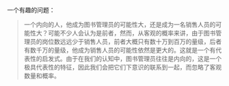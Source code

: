 一个有趣的问题：
> 一个内向的人，他成为图书管理员的可能性大，还是成为一名销售人员的可能性大？可能不少人会认为是前者，然而，从客观的概率来讲，由于图书管理员的岗位数远远少于销售人员，前者大概只有数十万到百万的量级，后者有数千万的量级，他成为销售人员的可能性依然是更大的。这就是一个有代表性的启发式。由于在我们的认知中，图书管理员往往是内向的，这是一个极具代表性的特征，因此我们会把它们下意识的联系到一起，而忽略了客观数量和概率。

